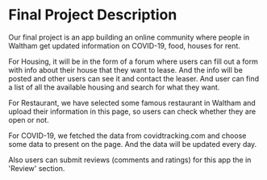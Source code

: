 # Final Project Description

Our final project is an app building an online community where people in Waltham get updated information on COVID-19, food, houses for rent. 

For Housing, it will be in the form of a forum where users can fill out a form with info about their house that they want to lease.
And the info will be posted and other users can see it and contact the leaser. And user can find a list of all the available housing and search for what they want.

For Restaurant, we have selected some famous restaurant in Waltham and upload their information in this page, so users can check whether they are open or not.

For COVID-19, we fetched the data from covidtracking.com and choose some data to present on the page. And the data will be updated every day.

Also users can submit reviews (comments and ratings) for this app the in 'Review' section. 
